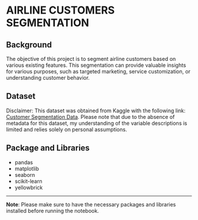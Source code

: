 # AIRLINE CUSTOMERS SEGMENTATION

## Background 
The objective of this project is to segment airline customers based on various existing features. This segmentation can provide valuable insights for various purposes, such as targeted marketing, service customization, or understanding customer behavior.

## Dataset
Disclaimer:
This dataset was obtained from Kaggle with the following link: [Customer Segmentation Data](https://www.kaggle.com/competitions/sa-customer-segmentation/data).
Please note that due to the absence of metadata for this dataset, my understanding of the variable descriptions is limited and relies solely on personal assumptions.

## Package and Libraries
- pandas
- matplotlib
- seaborn
- scikit-learn
- yellowbrick

---

**Note**: Please make sure to have the necessary packages and libraries installed before running the notebook.

